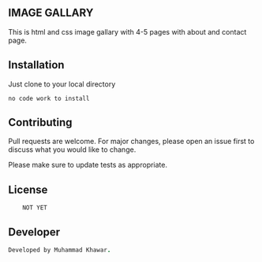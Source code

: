 ## IMAGE GALLARY 

This is html and css image gallary with 4-5 pages with about and contact page.

## Installation

Just clone to your local directory 

```c+
no code work to install
```

## Contributing
Pull requests are welcome. For major changes, please open an issue first to discuss what you would like to change.

Please make sure to update tests as appropriate.

## License
```
    NOT YET
```
## Developer
```j
Developed by Muhammad Khawar.
```